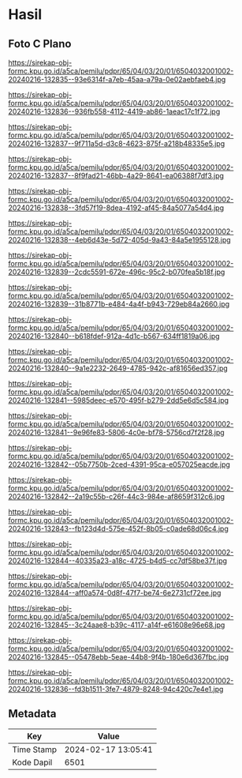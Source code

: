 # Hasil

## Foto C Plano

https://sirekap-obj-formc.kpu.go.id/a5ca/pemilu/pdpr/65/04/03/20/01/6504032001002-20240216-132835--93e6314f-a7eb-45aa-a79a-0e02aebfaeb4.jpg

https://sirekap-obj-formc.kpu.go.id/a5ca/pemilu/pdpr/65/04/03/20/01/6504032001002-20240216-132836--936fb558-4112-4419-ab86-1aeac17c1f72.jpg

https://sirekap-obj-formc.kpu.go.id/a5ca/pemilu/pdpr/65/04/03/20/01/6504032001002-20240216-132837--9f711a5d-d3c8-4623-875f-a218b48335e5.jpg

https://sirekap-obj-formc.kpu.go.id/a5ca/pemilu/pdpr/65/04/03/20/01/6504032001002-20240216-132837--8f9fad21-46bb-4a29-8641-ea06388f7df3.jpg

https://sirekap-obj-formc.kpu.go.id/a5ca/pemilu/pdpr/65/04/03/20/01/6504032001002-20240216-132838--3fd57f19-8dea-4192-af45-84a5077a54d4.jpg

https://sirekap-obj-formc.kpu.go.id/a5ca/pemilu/pdpr/65/04/03/20/01/6504032001002-20240216-132838--4eb6d43e-5d72-405d-9a43-84a5e1955128.jpg

https://sirekap-obj-formc.kpu.go.id/a5ca/pemilu/pdpr/65/04/03/20/01/6504032001002-20240216-132839--2cdc5591-672e-496c-95c2-b070fea5b18f.jpg

https://sirekap-obj-formc.kpu.go.id/a5ca/pemilu/pdpr/65/04/03/20/01/6504032001002-20240216-132839--31b8771b-e484-4a4f-b943-729eb84a2660.jpg

https://sirekap-obj-formc.kpu.go.id/a5ca/pemilu/pdpr/65/04/03/20/01/6504032001002-20240216-132840--b618fdef-912a-4d1c-b567-634ff1819a06.jpg

https://sirekap-obj-formc.kpu.go.id/a5ca/pemilu/pdpr/65/04/03/20/01/6504032001002-20240216-132840--9a1e2232-2649-4785-942c-af81656ed357.jpg

https://sirekap-obj-formc.kpu.go.id/a5ca/pemilu/pdpr/65/04/03/20/01/6504032001002-20240216-132841--5985deec-e570-495f-b279-2dd5e6d5c584.jpg

https://sirekap-obj-formc.kpu.go.id/a5ca/pemilu/pdpr/65/04/03/20/01/6504032001002-20240216-132841--9e96fe83-5806-4c0e-bf78-5756cd7f2f28.jpg

https://sirekap-obj-formc.kpu.go.id/a5ca/pemilu/pdpr/65/04/03/20/01/6504032001002-20240216-132842--05b7750b-2ced-4391-95ca-e057025eacde.jpg

https://sirekap-obj-formc.kpu.go.id/a5ca/pemilu/pdpr/65/04/03/20/01/6504032001002-20240216-132842--2a19c55b-c26f-44c3-984e-af8659f312c6.jpg

https://sirekap-obj-formc.kpu.go.id/a5ca/pemilu/pdpr/65/04/03/20/01/6504032001002-20240216-132843--fb123d4d-575e-452f-8b05-c0ade68d06c4.jpg

https://sirekap-obj-formc.kpu.go.id/a5ca/pemilu/pdpr/65/04/03/20/01/6504032001002-20240216-132844--40335a23-a18c-4725-b4d5-cc7df58be37f.jpg

https://sirekap-obj-formc.kpu.go.id/a5ca/pemilu/pdpr/65/04/03/20/01/6504032001002-20240216-132844--aff0a574-0d8f-47f7-be74-6e2731cf72ee.jpg

https://sirekap-obj-formc.kpu.go.id/a5ca/pemilu/pdpr/65/04/03/20/01/6504032001002-20240216-132845--3c24aae8-b39c-4117-a14f-e61608e96e68.jpg

https://sirekap-obj-formc.kpu.go.id/a5ca/pemilu/pdpr/65/04/03/20/01/6504032001002-20240216-132845--05478ebb-5eae-44b8-9f4b-180e6d367fbc.jpg

https://sirekap-obj-formc.kpu.go.id/a5ca/pemilu/pdpr/65/04/03/20/01/6504032001002-20240216-132836--fd3b1511-3fe7-4879-8248-94c420c7e4e1.jpg


## Metadata

| Key        | Value               |
| ---------- | ------------------- |
| Time Stamp | 2024-02-17 13:05:41 |
| Kode Dapil | 6501                |



